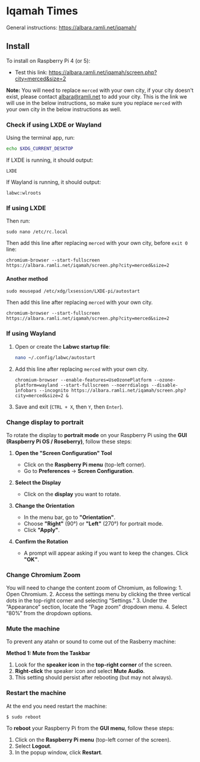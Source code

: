 # Iqamah Times

General instructions: https://albara.ramli.net/iqamah/

## Install
To install on Raspberry Pi 4 (or 5):

- Test this link: https://albara.ramli.net/iqamah/screen.php?city=merced&size=2

**Note:** You will need to replace `merced` with your own city, if your city doesn't exist, please contact albara@ramli.net to add your city. This is the link we will use in the below instructions, so make sure you replace `merced` with your own city in the below instructions as well.

### Check if using LXDE or Wayland
Using the terminal app, run:
```bash
echo $XDG_CURRENT_DESKTOP
```
If LXDE is running, it should output:
```
LXDE
```

If Wayland is running, it should output:
```
labwc:wlroots
```

### If using LXDE
Then run:
```
sudo nano /etc/rc.local
```

Then add this line after replacing `merced` with your own city, before `exit 0` line:
```
chromium-browser --start-fullscreen https://albara.ramli.net/iqamah/screen.php?city=merced&size=2
```

#### Another method

```
sudo mousepad /etc/xdg/lxsession/LXDE-pi/autostart
```

Then add this line after replacing `merced` with your own city.
```
chromium-browser --start-fullscreen https://albara.ramli.net/iqamah/screen.php?city=merced&size=2
```

### If using Wayland

1. Open or create the **Labwc startup file**:
   ```bash
   nano ~/.config/labwc/autostart
   ```
2. Add this line after replacing `merced` with your own city.
   ```
   chromium-browser --enable-features=UseOzonePlatform --ozone-platform=wayland --start-fullscreen --noerrdialogs --disable-infobars --incognito https://albara.ramli.net/iqamah/screen.php?city=merced&size=2 &
   ```
3. Save and exit (`CTRL + X`, then `Y`, then `Enter`).

### Change display to portrait

To rotate the display to **portrait mode** on your Raspberry Pi using the **GUI (Raspberry Pi OS / Roseberry)**, follow these steps:

1. **Open the "Screen Configuration" Tool**  
   - Click on the **Raspberry Pi menu** (top-left corner).  
   - Go to **Preferences** → **Screen Configuration**.

2. **Select the Display**  
   - Click on the **display** you want to rotate.

3. **Change the Orientation**  
   - In the menu bar, go to **"Orientation"**.
   - Choose **"Right"** (90°) or **"Left"** (270°) for portrait mode.
   - Click **"Apply"**.

4. **Confirm the Rotation**  
   - A prompt will appear asking if you want to keep the changes. Click **"OK"**.

### Change Chromium Zoom
You will need to change the content zoom of Chromium, as following:
	1.	Open Chromium.
	2.	Access the settings menu by clicking the three vertical dots in the top-right corner and selecting “Settings.”
	3.	Under the “Appearance” section, locate the “Page zoom” dropdown menu.
	4.	Select “80%” from the dropdown options.

### Mute the machine
To prevent any atahn or sound to come out of the Rasberry machine:

**Method 1: Mute from the Taskbar**
1. Look for the **speaker icon** in the **top-right corner** of the screen.  
2. **Right-click** the speaker icon and select **Mute Audio**.  
3. This setting should persist after rebooting (but may not always).

### Restart the machine
At the end you need restart the machine:
```
$ sudo reboot
```

To **reboot** your Raspberry Pi from the **GUI menu**, follow these steps:  

1. Click on the **Raspberry Pi menu** (top-left corner of the screen).  
2. Select **Logout**.  
3. In the popup window, click **Restart**.  




